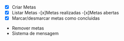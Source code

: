 -[x] Criar Metas
-[x] Listar Metas
    -[x]Metas realizadas
    -[x]Metas abertas
-[x] Marcar/desmarcar metas como concluidas
- Remover metas
- Sistema  de mensagem 
